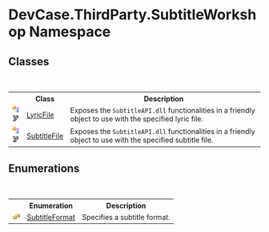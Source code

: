 # DevCase.ThirdParty.SubtitleWorkshop Namespace
 




## Classes
&nbsp;<table><tr><th></th><th>Class</th><th>Description</th></tr><tr><td>![Public class](media/pubclass.gif "Public class")![Code example](media/CodeExample.png "Code example")</td><td><a href="T_DevCase_ThirdParty_SubtitleWorkshop_LyricFile">LyricFile</a></td><td>
Exposes the `SubtitleAPI.dll` functionalities in a friendly object to use with the specified lyric file.</td></tr><tr><td>![Public class](media/pubclass.gif "Public class")![Code example](media/CodeExample.png "Code example")</td><td><a href="T_DevCase_ThirdParty_SubtitleWorkshop_SubtitleFile">SubtitleFile</a></td><td>
Exposes the `SubtitleAPI.dll` functionalities in a friendly object to use with the specified subtitle file.</td></tr></table>

## Enumerations
&nbsp;<table><tr><th></th><th>Enumeration</th><th>Description</th></tr><tr><td>![Public enumeration](media/pubenumeration.gif "Public enumeration")</td><td><a href="T_DevCase_ThirdParty_SubtitleWorkshop_SubtitleFormat">SubtitleFormat</a></td><td>
Specifies a subtitle format.</td></tr></table>&nbsp;
